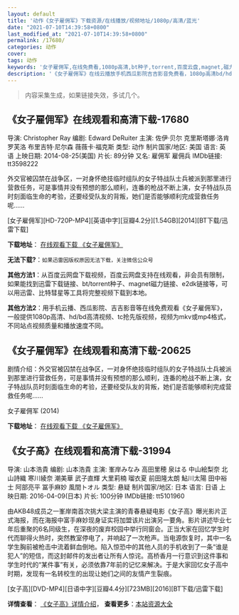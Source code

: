 ```yaml
---
layout: default
title: '动作《女子雇佣军》下载资源/在线播放/视频地址/1080p/高清/蓝光'
date: "2021-07-10T14:39:58+0800"
last_modified_at: "2021-07-10T14:39:58+0800"
permalink: /17680/
categories: 动作
cover:
tags: 动作
keywords: '女子雇佣军,在线免费看,1080p高清,bt种子,torrent,百度云盘,magnet,磁力链,迅雷下载资源'
description: '《女子雇佣军》在线云播放手机西瓜影院吉吉影音免费看，1080p高清bd/hd未删减完整版和tc抢先枪版，mkv/mp4格式，附带bt/torrent种子、magnet/磁力链、百度云盘、网盘资源迅雷下载链接'
---
```


>内容采集生成，如果链接失效，多试几个。


## 《女子雇佣军》在线观看和高清下载-17680

导演: Christopher Ray 编剧: Edward DeRuiter 主演: 佐伊·贝尔 克里斯塔娜·洛肯 罗芙洛 布里吉特·尼尔森 薇薇卡·福克斯 类型: 动作 制片国家/地区: 美国 语言: 英语 上映日期: 2014-08-25(美国) 片长: 89分钟 又名: 雇佣军 雇佣兵 IMDb链接: tt3598222

外交官被囚禁在战争区，一对身怀绝技临时组队的女子特战队士兵被派到那里进行营救任务，可是事情并没有预想的那么顺利，连番的枪战不断上演，女子特战队员时刻面临生命的考验，还要经受队友的背叛，她们是否能够顺利完成营救任务呢……


[女子雇佣军][HD-720P-MP4][英语中字][豆瓣4.2分][1.54GB][2014][BT下载/迅雷下载]

**下载地址**： [在线观看下载 《女子雇佣军》](https://www.btdx8.com/torrent/nzgyj_2014.html) 


**无法下载?**：`如果迅雷因版权原因无法下载，关注微信公众号 `

**其他方法1**：从百度云网盘下载视频，百度云网盘支持在线观看，非会员有限制，如果能找到迅雷下载链接、bt/torrent种子、magnet磁力链接、e2dk链接等，可以用迅雷、比特彗星等工具将完整视频下载到本地。

**其他方法2**：用手机云播、西瓜影院、吉吉影音等在线免费观看《女子雇佣军》，一般提供1080p高清、hd/bd高清视频、tc抢先版视频，视频为mkv或mp4格式，不同站点视频质量和播放速度不同。


## 《女子雇佣军》在线观看和高清下载-20625

剧情介绍：外交官被囚禁在战争区，一对身怀绝技临时组队的女子特战队士兵被派到那里进行营救任务，可是事情并没有预想的那么顺利，连番的枪战不断上演，女子特战队员时刻面临生命的考验，还要经受队友的背叛，她们是否能够顺利完成营救任务呢......


女子雇佣军 (2014)

**下载地址**： [在线观看下载 《女子雇佣军》](https://www.btbtdy.me/btdy/dy1770.html) 


## 《女子高》在线观看和高清下载-31994

导演: 山本浩貴 编剧: 山本浩貴 主演: 峯岸みなみ 高田里穂 泉はる 中山絵梨奈 北山詩織 寒川綾奈 潮美華 武子直輝 大里莉楠 瑠衣夏 前田隆太朗 鮎川太陽 田中裕士 阿部亮平 冨手麻妙 風間トオル 类型: 悬疑 制片国家/地区: 日本 语言: 日语 上映日期: 2016-04-09(日本) 片长: 100分钟 IMDb链接: tt5101960

由AKB48成员之一峯岸南首次挑大梁主演的青春悬疑电影《女子高》曝光影片正式海报，而在海报中富手麻妙现身证实将加盟该片出演另一要角。影片讲述毕业七年后重聚的6名同级生，在深夜的废弃校园中举行同窗会。正当大家在回忆学生时代而聊得火热时，突然教室停电了，并响起了一次枪声。当电源恢复时，其中一名学生胸前被枪击中流着鲜血倒地。陷入惊恐中的其他人员的手机收到了一条“谁是犯人”的短信，而这封邮件的发出者让所有人惊诧。高桥香月一行意识到这件事和学生时代的“某件事”有关，必须依靠7年前的记忆来解决。于是大家回忆女子高中时期，发现有一名转校生的出现让她们之间的友情产生裂痕。


[女子高][DVD-MP4][日语中字][豆瓣4.4分][723MB][2016][BT下载/迅雷下载]

**详情查看**： [《女子高》详情介绍](/movie/31994/)， **查看更多**：[本站资源大全](/movie/t/all/)

